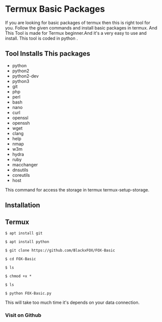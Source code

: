 # Termux Basic Packages 

If you are looking for basic packages of termux then this is right tool for you. Follow the given commands and install basic packages in termux. And This Tool is made for Termux beginner.And it's a very easy to use and install. This tool is coded in python . 

## Tool Installs This packages
 
 -  python
 -  python2
 -  python2-dev
 -  python3
 -  git
 -  php 
 -  perl 
 -  bash
 -  nano
 -  curl
 -  openssl
 -  openssh
 -  wget
 -  clang
 -  help
 -  nmap
 -  w3m
 -  hydra
 -  ruby
 -  macchanger
 -  dnsutils
 -  coreutils
 -  host


This command for access the storage in termux 
termux-setup-storage.


## Installation 
 
## Termux
   ```
   $ apt install git 
   ```
   ```
   $ apt install python 
   ```
   ```
   $ git clone https://github.com/BlackxFOX/FOX-Basic 
   ```
   ```
   $ cd FOX-Basic 
   ```
   ```
   $ ls
   ```
   ```
   $ chmod +x *
   ```
   ```
   $ ls
   ```
   ```
   $ python FOX-Basic.py
```

This will take too much time it's depends on your data connection. 

### Visit on Github 

